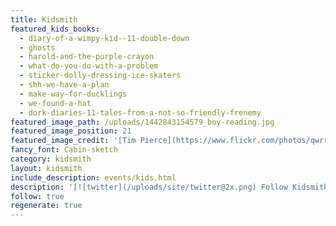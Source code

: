 ```yaml
---
title: Kidsmith
featured_kids_books:
  - diary-of-a-wimpy-kid--11-double-down
  - ghosts
  - harold-and-the-purple-crayon
  - what-do-you-do-with-a-problem
  - sticker-dolly-dressing-ice-skaters
  - shh-we-have-a-plan
  - make-way-for-ducklings
  - we-found-a-hat
  - dork-diaries-11-tales-from-a-not-so-friendly-frenemy
featured_image_path: /uploads/1442843154579_boy-reading.jpg
featured_image_position: 21
featured_image_credit: '[Tim Pierce](https://www.flickr.com/photos/qwrrty/)'
fancy_font: Cabin-sketch
category: kidsmith
layout: kidsmith
include_description: events/kids.html
description: '[![twitter](/uploads/site/twitter@2x.png) Follow Kidsmith on Twitter](https://twitter.com/kidsmithbooks)'
follow: true
regenerate: true
---
```



